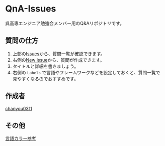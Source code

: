 # QnA-Issues
呉高専エンジニア勉強会メンバー用のQ&amp;Aリポジトリです。

## 質問の仕方
1. 上部の[Issues](https://github.com/kure-kosen/QnA-Issues/issues)から、質問一覧が確認できます。
2. 右側の[New issue](https://github.com/kure-kosen/QnA-Issues/issues/new)から、質問が作成できます。
3. タイトルと詳細を書きましょう。
4. 右側の `Labels` で言語やフレームワークなどを設定しておくと、質問一覧で見やすくなるのでおすすめです。

## 作成者
[chanyou0311](https://github.com/chanyou0311)

## その他
[言語カラー参考](https://github.com/abouthiroppy/github-language-color-themes/blob/master/languages.md)
